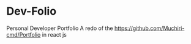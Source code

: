 # Dev-Folio
Personal Developer Portfolio
 A redo of the https://github.com/Muchiri-cmd/Portfolio in react js 

